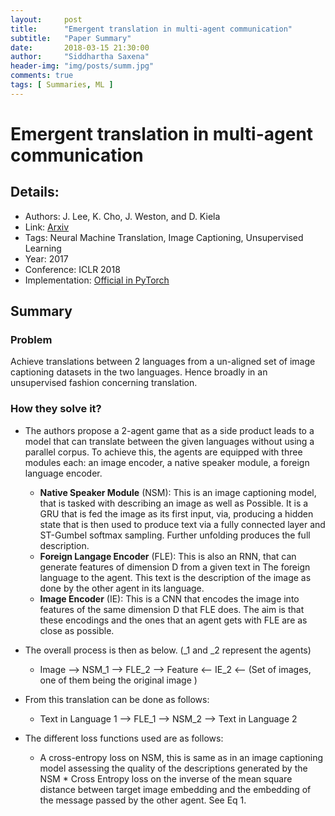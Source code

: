 ```yaml
---
layout:     post
title:      "Emergent translation in multi-agent communication"
subtitle:   "Paper Summary"
date:       2018-03-15 21:30:00
author:     "Siddhartha Saxena"
header-img: "img/posts/summ.jpg"
comments: true
tags: [ Summaries, ML ]
--- 
```


# Emergent translation in multi-agent communication

## Details:

* Authors: J. Lee, K. Cho, J. Weston, and D. Kiela
* Link: [Arxiv](https://arxiv.org/pdf/1710.06922.pdf)
* Tags: Neural Machine Translation, Image Captioning, Unsupervised Learning
* Year: 2017
* Conference: ICLR 2018
* Implementation: [Official in PyTorch](https://github.com/facebookresearch/translagent)

## Summary

### Problem

Achieve translations between 2 languages from a un-aligned set of image captioning datasets in the two languages. Hence 
broadly in an unsupervised fashion concerning translation.

### How they solve it?

* The authors propose a 2-agent game that as a side product leads to a model that can translate between the given languages without using a parallel corpus. To achieve this, the agents are equipped with three modules each: an image encoder, a native
speaker module, a foreign language encoder. 
    * **Native Speaker Module** (NSM): This is an image captioning model, that is tasked with describing an image as well as 
        Possible. It is a GRU that is fed the image as its first input, via, producing a hidden state that is then used to produce text via a fully connected layer and ST-Gumbel softmax sampling. Further unfolding produces the full description.
    * **Foreign Langage Encoder** (FLE): This is also an RNN, that can generate features of dimension D from a given text in 
        The foreign language to the agent. This text is the description of the image as done by the other agent in its language.
    * **Image Encoder** (IE): This is a CNN that encodes the image into features of the same dimension D that FLE does. The aim
        is that these encodings and the ones that an agent gets with FLE are as close as possible.

* The overall process is then as below. (_1 and _2 represent the agents)
    * Image --> NSM_1 --> FLE_2 --> Feature <-- IE_2 <-- (Set of images, one of them being the original image )
* From this translation can be done as follows:
    * Text in Language 1 --> FLE_1 --> NSM_2 --> Text in Language 2
* The different loss functions used are as follows:   
     * A cross-entropy loss on NSM, this is same as in an image captioning model assessing the quality of the descriptions generated by the NSM 
      * Cross Entropy loss on the inverse of the mean square distance between target image embedding and the embedding of the message passed by the other agent. See Eq 1. 
